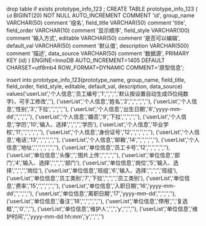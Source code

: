 drop table if exists prototype_info_123 ;
CREATE TABLE prototype_info_123 (
    `id` BIGINT(20) NOT NULL AUTO_INCREMENT COMMENT 'id',
    group_name VARCHAR(50) comment '组名',
    field_title VARCHAR(50) comment 'title',
    field_order VARCHAR(10) comment '显示顺序',
    field_style VARCHAR(100) comment '输入方式',
    editable VARCHAR(50) comment '是否可以编辑',
    default_val VARCHAR(50) comment '默认值',
    description VARCHAR(500) comment '描述',
    data_source VARCHAR(50) comment '数据源',
    PRIMARY KEY (id)
) ENGINE=InnoDB AUTO_INCREMENT=1405 DEFAULT CHARSET=utf8mb4 ROW_FORMAT=DYNAMIC COMMENT='原型信息';

insert into prototype_info_123(prototype_name, group_name, field_title, field_order, field_style, editable, default_val, description, data_source)
values('userList','个人信息','员工编号','1','','','','默认按设置自动生成(5位纯数字)，可手工修改',''),
('userList','个人信息','姓名','2','','','','',''),
('userList','个人信息','性别','3','下拉','','','',''),
('userList','个人信息','出生日期','8','yyyy-mm-dd','','','',''),
('userList','个人信息','婚否','9','下拉','','','',''),
('userList','个人信息','学历','10','输入、选择','','','','学历'),
('userList','个人信息','毕业学校','11','','','','',''),
('userList','个人信息','身份证号','12','','','','',''),
('userList','个人信息','电话','13','','','','',''),
('userList','个人信息','邮箱','14','','','','',''),
('userList','个人信息','地址','','','','','',''),
('userList','单位信息','员工卡号','12','','','','',''),
('userList','单位信息','头像','','图片上传','','','',''),
('userList','单位信息','部门','4','输入、选择','','','','部门'),
('userList','单位信息','岗位','5','输入、选择','','','','岗位'),
('userList','单位信息','班组','6','输入、选择','','','','班组'),
('userList','单位信息','员工类别','7','下拉','','','','员工类别'),
('userList','单位信息','费率','15','','','','',''),
('userList','单位信息','入职日期','16','yyyy-mm-dd','','','',''),
('userList','单位信息','离职日期','17','yyyy-mm-dd','','','',''),
('userList','单位信息','备注','18','','','','',''),
('userList','单位信息','停用','','复选框','','0','',''),
('userList','单位信息','维护人','','','y','','',''),
('userList','单位信息','维护时间','','yyyy-mm-dd hh:mm','y','','','')